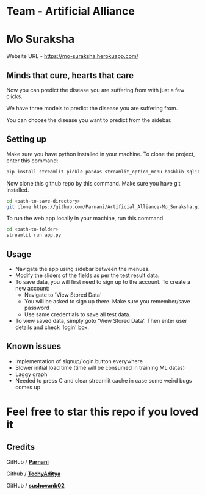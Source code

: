 
# Team - Artificial Alliance

# Mo Suraksha
Website URL - https://mo-suraksha.herokuapp.com/

## Minds that cure, hearts that care

Now you can predict the disease you are suffering from with just a few clicks.

We have three models to predict the disease you are suffering from.

You can choose the disease you want to predict from the sidebar.

## Setting up 

Make sure you have python installed in your machine. To clone the project, enter this command: 

```bash
pip install streamlit pickle pandas streamlit_option_menu hashlib sqlite3
```

Now clone this github repo by this command. Make sure you have git installed. 

```bash
cd <path-to-save-directory>
git clone https://github.com/Parnani/Artificial_Alliance-Mo_Suraksha.git
```

To run the web app locally in your machine, run this command

```bash
cd <path-to-folder>
streamlit run app.py
```

## Usage

- Navigate the app using sidebar between the menues. 
- Modify the sliders of the fields as per the test result data. 
- To save data, you will first need to sign up to the account. To create a new account: 
    - Navigate to 'View Stored Data'
    - You will be asked to sign up there. Make sure you remember/save password
    - Use same credentials to save all test data. 
- To view saved data, simply goto 'View Stored Data'. Then enter user details and check 'login' box. 

## Known issues 
- Implementation of signup/login button everywhere
- Slower initial load time (time will be consumed in training ML datas)
- Laggy graph
- Needed to press C and clear streamlit cache in case some weird bugs comes up

# Feel free to star this repo if you loved it

## Credits

GitHub / **[Parnani](https://github.com/Parnani/)** 

Github / **[TechyAditya](https://github.com/TechyAditya)** 

GitHub / **[sushovanb02](https://github.com/sushovanb02)** 
